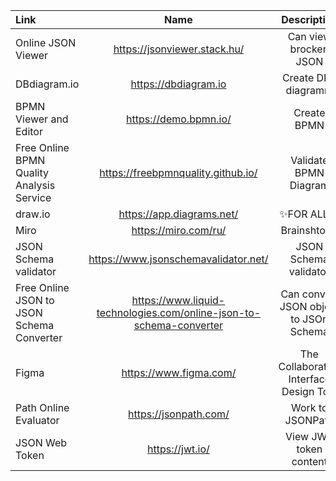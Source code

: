 
| Link    | Name | Description | Docs|
| :-------- | :-------: | :-------: |:-------:|
| Online JSON Viewer  | https://jsonviewer.stack.hu/    |Can view brocken JSON| - |
| DBdiagram.io  | https://dbdiagram.io   |Create DR-diagramm|https://dbml.dbdiagram.io/docs/| 
| BPMN Viewer and Editor | https://demo.bpmn.io/   | Create BPMN |-| 
| Free Online BPMN Quality Analysis Service  | https://freebpmnquality.github.io/   |Validate BPMN Diagram|-| 
| draw.io | https://app.diagrams.net/ | ✨FOR ALL ✨| - | 
| Miro | https://miro.com/ru/  | Brainshtorm |-| 
| JSON Schema validator | https://www.jsonschemavalidator.net/   | JSON Schema validator |-| 
| Free Online JSON to JSON Schema Converter  | https://www.liquid-technologies.com/online-json-to-schema-converter   |Can convert JSON object to JSOn Schema| - | 
| Figma  | https://www.figma.com/  |The Collaborative Interface Design Tool |https://www.figma.com/community| 
| Path Online Evaluator  | https://jsonpath.com/ |Work to JSONPath |-| 
|JSON Web Token | https://jwt.io/ |View JWT token content |-| 


